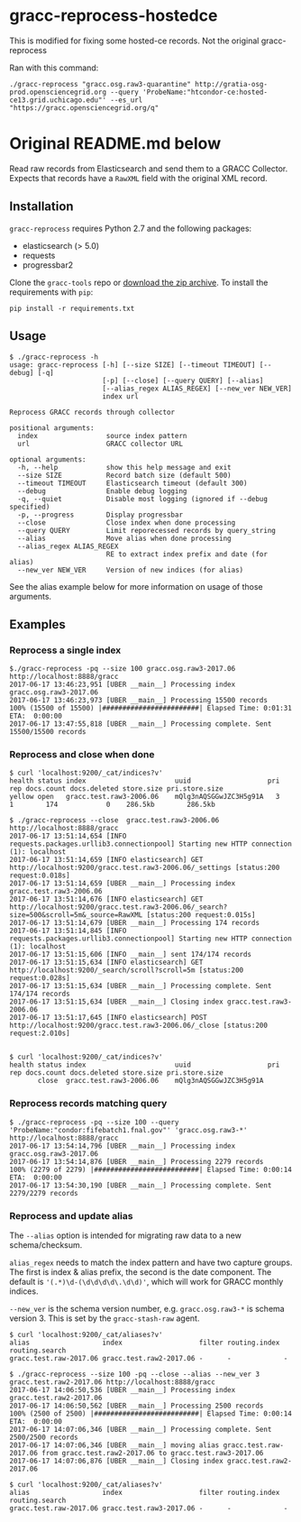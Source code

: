 # gracc-reprocess-hostedce

This is modified for fixing some hosted-ce records.  Not the original gracc-reprocess

Ran with this command:

```
./gracc-reprocess "gracc.osg.raw3-quarantine" http://gratia-osg-prod.opensciencegrid.org --query 'ProbeName:"htcondor-ce:hosted-ce13.grid.uchicago.edu"' --es_url "https://gracc.opensciencegrid.org/q"
```

# Original README.md below

Read raw records from Elasticsearch and send them to
a GRACC Collector. Expects that records have a `RawXML` 
field with the original XML record.

## Installation

`gracc-reprocess` requires Python 2.7 and the following packages:

* elasticsearch (> 5.0)
* requests
* progressbar2

Clone the `gracc-tools` repo or [download the zip archive](https://github.com/opensciencegrid/gracc-tools/archive/master.zip).
To install the requirements with `pip`:

```
pip install -r requirements.txt
```

## Usage

```
$ ./gracc-reprocess -h
usage: gracc-reprocess [-h] [--size SIZE] [--timeout TIMEOUT] [--debug] [-q]
                       [-p] [--close] [--query QUERY] [--alias]
                       [--alias_regex ALIAS_REGEX] [--new_ver NEW_VER]
                       index url

Reprocess GRACC records through collector

positional arguments:
  index                 source index pattern
  url                   GRACC collector URL

optional arguments:
  -h, --help            show this help message and exit
  --size SIZE           Record batch size (default 500)
  --timeout TIMEOUT     Elasticsearch timeout (default 300)
  --debug               Enable debug logging
  -q, --quiet           Disable most logging (ignored if --debug specified)
  -p, --progress        Display progressbar
  --close               Close index when done processing
  --query QUERY         Limit reporecessed records by query_string
  --alias               Move alias when done processing
  --alias_regex ALIAS_REGEX
                        RE to extract index prefix and date (for alias)
  --new_ver NEW_VER     Version of new indices (for alias)
```

See the alias example below for more information on usage of those arguments.

## Examples

### Reprocess a single index

```
$./gracc-reprocess -pq --size 100 gracc.osg.raw3-2017.06 http://localhost:8888/gracc
2017-06-17 13:46:23,951 [UBER __main__] Processing index gracc.osg.raw3-2017.06
2017-06-17 13:46:23,973 [UBER __main__] Processing 15500 records
100% (15500 of 15500) |########################| Elapsed Time: 0:01:31 ETA:  0:00:00
2017-06-17 13:47:55,818 [UBER __main__] Processing complete. Sent 15500/15500 records
```

### Reprocess and close when done

```
$ curl 'localhost:9200/_cat/indices?v'
health status index                      uuid                   pri rep docs.count docs.deleted store.size pri.store.size
yellow open   gracc.test.raw3-2006.06    mQlg3nAQSGGwJZC3H5g91A   3   1        174            0    286.5kb        286.5kb

$ ./gracc-reprocess --close  gracc.test.raw3-2006.06 http://localhost:8888/gracc
2017-06-17 13:51:14,654 [INFO requests.packages.urllib3.connectionpool] Starting new HTTP connection (1): localhost
2017-06-17 13:51:14,659 [INFO elasticsearch] GET http://localhost:9200/gracc.test.raw3-2006.06/_settings [status:200 request:0.018s]
2017-06-17 13:51:14,659 [UBER __main__] Processing index gracc.test.raw3-2006.06
2017-06-17 13:51:14,676 [INFO elasticsearch] GET http://localhost:9200/gracc.test.raw3-2006.06/_search?size=500&scroll=5m&_source=RawXML [status:200 request:0.015s]
2017-06-17 13:51:14,679 [UBER __main__] Processing 174 records
2017-06-17 13:51:14,845 [INFO requests.packages.urllib3.connectionpool] Starting new HTTP connection (1): localhost
2017-06-17 13:51:15,606 [INFO __main__] sent 174/174 records
2017-06-17 13:51:15,634 [INFO elasticsearch] GET http://localhost:9200/_search/scroll?scroll=5m [status:200 request:0.028s]
2017-06-17 13:51:15,634 [UBER __main__] Processing complete. Sent 174/174 records
2017-06-17 13:51:15,634 [UBER __main__] Closing index gracc.test.raw3-2006.06
2017-06-17 13:51:17,645 [INFO elasticsearch] POST http://localhost:9200/gracc.test.raw3-2006.06/_close [status:200 request:2.010s]


$ curl 'localhost:9200/_cat/indices?v'
health status index                      uuid                   pri rep docs.count docs.deleted store.size pri.store.size
       close  gracc.test.raw3-2006.06    mQlg3nAQSGGwJZC3H5g91A                                                          
```

### Reprocess records matching query

```
$ ./gracc-reprocess -pq --size 100 --query 'ProbeName:"condor:fifebatch1.fnal.gov"' 'gracc.osg.raw3-*' http://localhost:8888/gracc
2017-06-17 13:54:14,796 [UBER __main__] Processing index gracc.osg.raw3-2017.06
2017-06-17 13:54:14,876 [UBER __main__] Processing 2279 records
100% (2279 of 2279) |##########################| Elapsed Time: 0:00:14 ETA:  0:00:00
2017-06-17 13:54:30,190 [UBER __main__] Processing complete. Sent 2279/2279 records
```

### Reprocess and update alias

The `--alias` option is intended for migrating raw data to a new schema/checksum.

`alias_regex` needs to match the index pattern and have two capture groups. The
first is index & alias prefix, the second is the date component. The default is 
`'(.*)\d-(\d\d\d\d\.\d\d)'`, which will work for GRACC monthly indices.

`--new_ver` is the schema version number, e.g. `gracc.osg.raw3-*` is schema version 3.
This is set by the `gracc-stash-raw` agent.

```
$ curl 'localhost:9200/_cat/aliases?v'
alias                  index                   filter routing.index routing.search
gracc.test.raw-2017.06 gracc.test.raw2-2017.06 -      -             -

$ ./gracc-reprocess --size 100 -pq --close --alias --new_ver 3 gracc.test.raw2-2017.06 http://localhost:8888/gracc
2017-06-17 14:06:50,536 [UBER __main__] Processing index gracc.test.raw2-2017.06
2017-06-17 14:06:50,562 [UBER __main__] Processing 2500 records
100% (2500 of 2500) |##########################| Elapsed Time: 0:00:14 ETA:  0:00:00
2017-06-17 14:07:06,346 [UBER __main__] Processing complete. Sent 2500/2500 records
2017-06-17 14:07:06,346 [UBER __main__] moving alias gracc.test.raw-2017.06 from gracc.test.raw2-2017.06 to gracc.test.raw3-2017.06
2017-06-17 14:07:06,876 [UBER __main__] Closing index gracc.test.raw2-2017.06

$ curl 'localhost:9200/_cat/aliases?v'
alias                  index                   filter routing.index routing.search
gracc.test.raw-2017.06 gracc.test.raw3-2017.06 -      -             -
```
